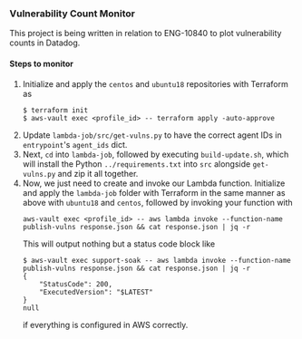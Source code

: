 ### Vulnerability Count Monitor

This project is being written in relation to ENG-10840 to plot vulnerability counts in Datadog.

#### Steps to monitor

1. Initialize and apply the `centos` and `ubuntu18` repositories with Terraform as
    ```shell script
    $ terraform init
    $ aws-vault exec <profile_id> -- terraform apply -auto-approve
    ```
2. Update `lambda-job/src/get-vulns.py` to have the correct agent IDs in `entrypoint`'s `agent_ids` dict.
3. Next, `cd` into `lambda-job`, followed by executing `build-update.sh`, which will install the Python `../requirements.txt` into `src` alongside `get-vulns.py` and zip it all together.
4. Now, we just need to create and invoke our Lambda function. Initialize and apply the `lambda-job` folder with Terraform in the same manner as above with `ubuntu18` and `centos`, followed by invoking your function  with
    ```shell script
    aws-vault exec <profile_id> -- aws lambda invoke --function-name publish-vulns response.json && cat response.json | jq -r
    ```
   This will output nothing but a status code block like
    ```shell script
    $ aws-vault exec support-soak -- aws lambda invoke --function-name publish-vulns response.json && cat response.json | jq -r
    {
        "StatusCode": 200,
        "ExecutedVersion": "$LATEST"
    }
    null
    ```
   if everything is configured in AWS correctly.